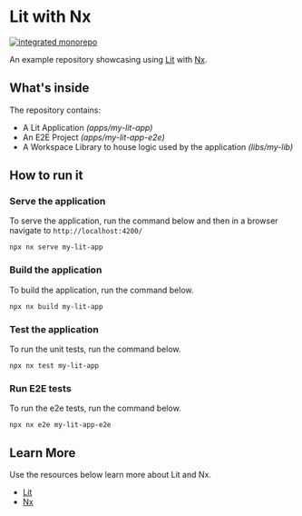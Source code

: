 # Lit with Nx

[![integrated monorepo](https://img.shields.io/static/v1?label=Nx%20setup&message=integrated%20monorepo&color=blue)](https://nx.dev/concepts/integrated-vs-package-based#integrated-repos)

An example repository showcasing using [Lit](https://lit.dev/) with [Nx](https://nx.dev).

## What's inside

The repository contains: 

 - A Lit Application _(apps/my-lit-app)_
 - An E2E Project _(apps/my-lit-app-e2e)_
 - A Workspace Library to house logic used by the application _(libs/my-lib)_

## How to run it

### Serve the application 

To serve the application, run the command below and then in a browser navigate to `http://localhost:4200/`

```shell
npx nx serve my-lit-app
```

### Build the application

To build the application, run the command below.

```shell
npx nx build my-lit-app
```

### Test the application

To run the unit tests, run the command below.

```shell
npx nx test my-lit-app
```

### Run E2E tests

To run the e2e tests, run the command below.

```shell
npx nx e2e my-lit-app-e2e
```

## Learn More

Use the resources below learn more about Lit and Nx.

- [Lit](https://lit.dev/)
- [Nx](https://nx.dev)
